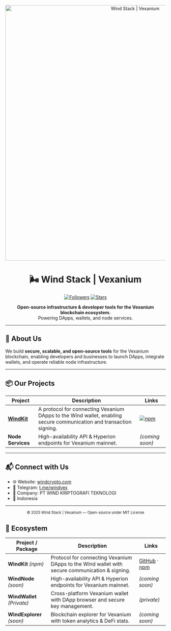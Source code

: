 <p align="center">
  <img src="https://windcrypto.com/banner.png" alt="Wind Stack | Vexanium" width="800"/>
</p>

<h1 align="center">🌬️ Wind Stack | Vexanium</h1>
<p align="center">
  <a href="https://github.com/windvex"><img alt="Followers" src="https://img.shields.io/github/followers/windvex?style=social"></a>
  <a href="https://github.com/windvex/windkit"><img alt="Stars" src="https://img.shields.io/github/stars/windvex/windkit?style=social"></a>
</p>
<p align="center">
  <b>Open-source infrastructure & developer tools for the Vexanium blockchain ecosystem.</b><br/>
  Powering DApps, wallets, and node services.
</p>

---

## 🚀 About Us
We build **secure, scalable, and open-source tools** for the Vexanium blockchain, enabling developers and businesses to launch DApps, integrate wallets, and operate reliable node infrastructure.

---

## 📦 Our Projects

| Project | Description | Links |
|---------|-------------|-------|
| **[WindKit](https://github.com/windvex/windkit)** | A protocol for connecting Vexanium DApps to the Wind wallet, enabling secure communication and transaction signing. | [![npm](https://img.shields.io/npm/v/windkit)](https://www.npmjs.com/package/windkit) |
| **Node Services** | High-availability API & Hyperion endpoints for Vexanium mainnet. | *(coming soon)* |

---

## 📬 Connect with Us
- 🌐 Website: [windcrypto.com](https://windcrypto.com)
- 📢 Telegram: [t.me/windvex](https://t.me/windvex)
- 💼 Company: PT WIND KRIPTOGRAFI TEKNOLOGI
- 📍 Indonesia

---

<p align="center">
  <sub>© 2025 Wind Stack | Vexanium — Open-source under MIT License</sub>
</p>


## 🌌 Ecosystem

| Project / Package       | Description | Links |
|------------------------|-------------|-------|
| **WindKit** *(npm)*    | Protocol for connecting Vexanium DApps to the Wind wallet with secure communication & signing. | [GitHub](https://github.com/windvex/windkit) · [npm](https://www.npmjs.com/package/windkit) |
| **WindNode** *(soon)*  | High-availability API & Hyperion endpoints for Vexanium mainnet. | *(coming soon)* |
| **WindWallet** *(Private)* | Cross-platform Vexanium wallet with DApp browser and secure key management. | *(private)* |
| **WindExplorer** *(soon)* | Blockchain explorer for Vexanium with token analytics & DeFi stats. | *(coming soon)* |


